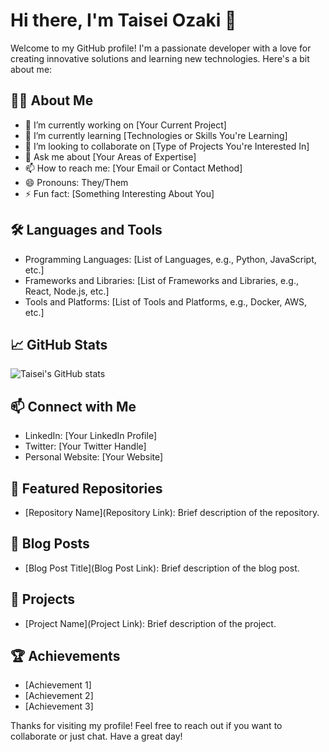 # Hi there, I'm Taisei Ozaki 👋

Welcome to my GitHub profile! I'm a passionate developer with a love for creating innovative solutions and learning new technologies. Here's a bit about me:

## 🧑‍💻 About Me
- 🔭 I’m currently working on [Your Current Project]
- 🌱 I’m currently learning [Technologies or Skills You're Learning]
- 👯 I’m looking to collaborate on [Type of Projects You're Interested In]
- 💬 Ask me about [Your Areas of Expertise]
- 📫 How to reach me: [Your Email or Contact Method]
- 😄 Pronouns: They/Them
- ⚡ Fun fact: [Something Interesting About You]

## 🛠️ Languages and Tools
- Programming Languages: [List of Languages, e.g., Python, JavaScript, etc.]
- Frameworks and Libraries: [List of Frameworks and Libraries, e.g., React, Node.js, etc.]
- Tools and Platforms: [List of Tools and Platforms, e.g., Docker, AWS, etc.]

## 📈 GitHub Stats
![Taisei's GitHub stats](https://github-readme-stats.vercel.app/api?username=DeL-TaiseiOzaki&show_icons=true&theme=radical)

## 📫 Connect with Me
- LinkedIn: [Your LinkedIn Profile]
- Twitter: [Your Twitter Handle]
- Personal Website: [Your Website]

## 📂 Featured Repositories
- [Repository Name](Repository Link): Brief description of the repository.

## 📝 Blog Posts
- [Blog Post Title](Blog Post Link): Brief description of the blog post.

## 🎨 Projects
- [Project Name](Project Link): Brief description of the project.

## 🏆 Achievements
- [Achievement 1]
- [Achievement 2]
- [Achievement 3]

Thanks for visiting my profile! Feel free to reach out if you want to collaborate or just chat. Have a great day!
